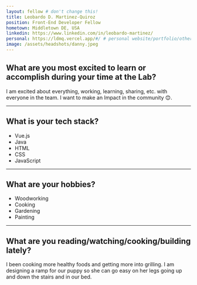 ```yaml
---
layout: fellow # don't change this! 
title: Leobardo D. Martinez-Quiroz 
position: Front-End Developer Fellow
hometown: Middletown DE, USA
linkedin: https://www.linkedin.com/in/leobardo-martinez/
personal: https://ldmq.vercel.app/#/ # personal website/portfolio/other link
image: /assets/headshots/danny.jpeg
--- 
```


## What are you most excited to learn or accomplish during your time at the Lab? 
I am excited about everything, working, learning, sharing, etc. with everyone in the team. I want to make an Impact in the community 😊.
 

---

## What is your tech stack? 
* Vue.js
* Java
* HTML
* CSS
* JavaScript



---

## What are your hobbies?  
* Woodworking
* Cooking
* Gardening
* Painting


---

## What are you reading/watching/cooking/building lately? 
I been cooking more healthy foods and getting more into grilling. I am designing a ramp for our puppy so she can go easy on her legs going up and down the stairs and in our bed.